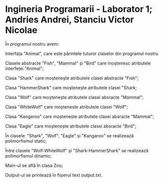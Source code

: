 # Ingineria Programarii - Laborator 1; Andries Andrei, Stanciu Victor Nicolae
În programul nostru avem:

Interfața "Animal", care este părintele tuturor claselor din programul nostru

Clasele abstracte "Fish", "Mammal" și "Bird" care moștenesc atributele interfeței "Animal";

Clasa "Shark" care moștenește atributele clasei abstracte "Fish";

Clasa "HammerShark" care moștenește atributele clasei "Shark;

Clasa "Wolf" care moștenește atributele clasei absracte "Mammal";

Clasa "WhiteWolf" care moșteneste atributele clasei "Wolf";

Clasa "Kangaroo" care moștenește atributele clasei absracte "Mammal";

Clasa "Eagle" care moștenește atributele clasei absracte "Bird";

În clasele: "Shark", "Wolf", "Eagle" și "Kangaroo" se realizează polimorfismul static;

Între clasele "Wolf-WhiteWolf" și "Shark-HammerShark" se realizează polimorfismul dinamic;

Main-ul se află în clasa Zoo;

Output-ul se printează în fișierul text output.txt.
